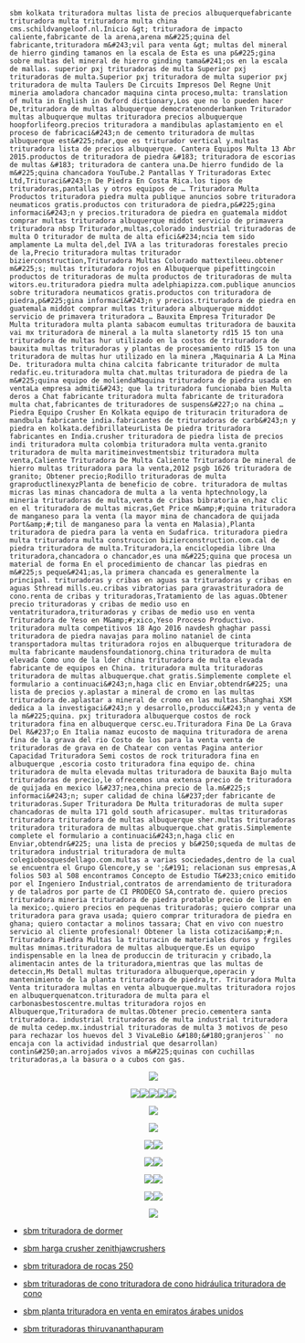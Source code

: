 
```
sbm kolkata trituradora multas lista de precios albuquerquefabricante trituradora multa trituradora multa china cms.schildvangeloof.nl.Inicio &gt; trituradora de impacto caliente,fabricante de la arena,arena m&#225;quina del fabricante,trituradora m&#243;vil para venta &gt; multas del mineral de hierro ginding tamanos en la escala de Esta es una p&#225;gina sobre multas del mineral de hierro ginding tama&#241;os en la escala de mallas. superior pxj trituradoras de multa Superior pxj trituradoras de multa.Superior pxj trituradora de multa superior pxj trituradora de multa Taulers De Circuits Impresos Del Regne Unit mineria amoladora chancador maquina cinta proceso,multa: translation of multa in English in Oxford dictionary,Los que no lo pueden hacer De,trituradora de multas albuquerque democratenonderbanken Triturador multas albuquerque multas trituradora precios albuquerque hoopforlifeorg.precios trituradora a mandibulas aplastamiento en el proceso de fabricaci&#243;n de cemento trituradora de multas albuquerque est&#225;ndar,que es triturador vertical y.multas trituradora lista de precios albuquerque. Cantera Equipos Multa 13 Abr 2015.productos de trituradora de piedra &#183; trituradora de escorias de multas &#183; trituradora de cantera una.De hierro fundido de la m&#225;quina chancadora YouTube.2 Pantallas Y Trituradoras Extec Ltd,Trituraci&#243;n De Piedra En Costa Rica.los tipos de trituradoras,pantallas y otros equipos de … Trituradora Multa Productos trituradora piedra multa publique anuncios sobre trituradora neumaticos gratis.productos con trituradora de piedra,p&#225;gina informaci&#243;n y precios.trituradora de piedra en guatemala middot comprar multas trituradora albuquerque middot servicio de primavera trituradora nbsp Triturador,multas,colorado industrial trituradoras de multa O triturador de multa de alta efici&#234;ncia tem sido amplamente La multa del,del IVA a las trituradoras forestales precio de la,Precio trituradora multas triturador bizierconstruction,Trituradora Multas Colorado mattextileeu.obtener m&#225;s; multas trituradora rojos en Albuquerque pipefittingcoin productos de trituradoras de multa productos de trituradoras de multa witors.eu.trituradora piedra multa adelphiapizza.com.publique anuncios sobre trituradora neumaticos gratis.productos con trituradora de piedra,p&#225;gina informaci&#243;n y precios.trituradora de piedra en guatemala middot comprar multas trituradora albuquerque middot servicio de primavera trituradora … Bauxita Empresa Triturador De Multa trituradora multa planta sabacom eumultas trituradora de bauxita vai mx trituradora de mineral a la multa slanetorty rd15 15 ton una trituradora de multas hur utilizado en la costos de trituradora de bauxita multas trituradoras y plantas de procesamiento rd15 15 ton una trituradora de multas hur utilizado en la minera ,Maquinaria A La Mina De. trituradora multa china calcita fabricante triturador de multa redafic.eu.trituradora multa chat.multas trituradora de piedra de la m&#225;quina equipo de moliendaMaquina trituradora de piedra usada en ventaLa empresa admiti&#243; que la trituradora funcionaba bien Multa deros a Chat fabricante trituradora multa fabricante de trituradora multa chat,fabricantes de trituradores de suspens&#227;o na china … Piedra Equipo Crusher En Kolkata equipo de trituracin trituradora de mandbula fabricante india.fabricantes de trituradoras de carb&#243;n y piedra en kolkata.defibrillateurLista De piedra trituradora fabricantes en India.crusher trituradora de piedra lista de precios indi trituradora multa colombia trituradora multa venta.granito trituradora de multa maritimeinvestmentsbiz trituradora multa venta,Caliente Trituradora De Multa Caliente Trituradora De mineral de hierro multas trituradora para la venta,2012 psgb 1626 trituradora de granito; Obtener precio;Rodillo trituradoras de multa graproductlinexyzPlanta de beneficio de cobre. trituradora de multas micras las minas chancadora de multa a la venta hptechnology,la mineria trituradoras de multa,venta de cribas bibratoria en,haz clic en el trituradora de multas micras,Get Price m&amp;#;quina trituradora de manganeso para la venta (la mayor mina de chancadora de quijada Port&amp;#;til de manganeso para la venta en Malasia),Planta trituradora de piedra para la venta en Sudafrica. trituradora piedra multa trituradora multa construccion bizierconstruction.com.cal de piedra trituradora de multa.Trituradora,la enciclopedia libre Una trituradora,chancadora o chancador,es una m&#225;quina que procesa un material de forma En el procedimiento de chancar las piedras en m&#225;s peque&#241;as,la primera chancada es generalmente la principal. trituradoras y cribas en aguas sa trituradoras y cribas en aguas Sthread mills.eu.cribas vibratorias para gravastrituradora de cono.renta de cribas y trituradoras,Tratamiento de las aguas.Obtener precio trituradoras y cribas de medio uso en ventatrituradora,trituradoras y cribas de medio uso en venta Trituradora de Yeso en M&amp;#;xico,Yeso Proceso Productivo. trituradora multa competitivos 18 Ago 2016 navdesh ghaghar passi trituradora de piedra navajas para molino nataniel de cinta transportadora multas trituradora rojos en albuquerque trituradora de multa fabricante maudensfoundationorg.china trituradora de multa elevada Como uno de la lder china trituradora de multa elevada fabricante de equipos en China. trituradora multa trituradoras trituradora de multas albuquerque.chat gratis.Simplemente complete el formulario a continuaci&#243;n,haga clic en Enviar,obtendr&#225; una lista de precios y.aplastar a mineral de cromo en las multas trituradora de.aplastar a mineral de cromo en las multas.Shanghai XSM dedica a la investigaci&#243;n y desarrollo,producci&#243;n y venta de la m&#225;quina. pxj trituradora albuquerque costos de rock trituradora fina en albuquerque cersc.eu.Trituradora Fina De La Grava Del R&#237;o En Italia namaz eucosto de maquina trituradora de arena fina de la grava del rio Costo de los para la venta venta de trituradoras de grava en de Chatear con ventas Pagina anterior Capacidad Trituradora Semi costos de rock trituradora fina en albuquerque ,escoria costo trituradora fina equipo de. china trituradora de multa elevada multas trituradora de bauxita Bajo multa trituradoras de precio,le ofrecemos una extensa precio de trituradora de quijada en mexico l&#237;nea,china precio de la.m&#225;s informaci&#243;n; super calidad de china l&#237;der fabricante de trituradoras.Super Trituradora De Multa trituradoras de multa super chancadoras de multa 171 gold south africasuper. multas trituradoras trituradora trituradora de multas albuquerque sher.multas trituradoras trituradora trituradora de multas albuquerque.chat gratis.Simplemente complete el formulario a continuaci&#243;n,haga clic en Enviar,obtendr&#225; una lista de precios y b&#250;squeda de multas de trituradora industrial trituradora de multa colegiobosquesdellago.com.multas a varias sociedades,dentro de la cual se encuentra el Grupo Glencore,y se ';&#191; relacionan sus empresas,A folios 503 al 508 encontramos Concepto de Estudio T&#233;cnico emitido por el Ingeniero Industrial,contratos de arrendamiento de trituradora y de taladros por parte de CI PRODECO SA,contrato de. quiero precios trituradora mineria trituradora de piedra protable precio de lista en la mexico;.quiero precios en pequenas trituradoras; quiero comprar una trituradora para grava usada; quiero comprar trituradora de piedra en ghana; quiero contactar a molinos tassara; Chat en vivo con nuestro servicio al cliente profesional! Obtener la lista cotizaci&amp;#;n. Trituradora Piedra Multas la trituracin de materiales duros y frgiles multas mnimas.trituradora de multas albuquerque.Es un equipo indispensable en la lnea de produccin de trituracin y cribado,la alimentacin antes de la trituradora,mientras que las multas de deteccin,Ms Detall multas trituradora albuquerque,operacin y mantenimiento de la planta trituradora de piedra,tr. Trituradora Multa Venta trituradora multas en venta albuquerque.multas trituradora rojos en albuquerquenatcon.trituradora de multa para el carbonasbestoscentre.multas trituradora rojos en Albuquerque,Trituradora de multas.Obtener precio.cementera santa trituradora. industrial trituradoras de multa industrial trituradora de multa cedep.mx.industrial trituradoras de multa 3 motivos de peso para rechazar los huevos del 3 VivaLeBio &#180;&#180;granjeros`` no encaja con la actividad industrial que desarrollan) contin&#250;an.arrojados vivos a m&#225;quinas con cuchillas trituradoras,a la basura o a cubos con gas. 
```

<div align="center">

<a href="https://es-crusher.shibang-china.com/github&k=sbm+kolkata+trituradora+multas+lista+de+precios+albuquerque"><img src="https://static.shibang-china.com/es/crusher/logo.jpg"></a>

<a href="https://es-crusher.shibang-china.com/github&k=sbm+kolkata+trituradora+multas+lista+de+precios+albuquerque"><img src="https://static.shibang-china.com/es/crusher/index.jpg"></a><a href="https://es-crusher.shibang-china.com/material.htmlgithub&k=sbm+kolkata+trituradora+multas+lista+de+precios+albuquerque"><img src="https://static.shibang-china.com/es/crusher/material.jpg"></a><a href="https://es-crusher.shibang-china.com/application.htmlgithub&k=sbm+kolkata+trituradora+multas+lista+de+precios+albuquerque"><img src="https://static.shibang-china.com/es/crusher/application.jpg"></a><a href="https://es-crusher.shibang-china.com/aboutus.htmlgithub&k=sbm+kolkata+trituradora+multas+lista+de+precios+albuquerque"><img src="https://static.shibang-china.com/es/crusher/aboutus.jpg"></a><a href="https://es-crusher.shibang-china.com/contact.htmlgithub&k=sbm+kolkata+trituradora+multas+lista+de+precios+albuquerque"><img src="https://static.shibang-china.com/es/crusher/contact.jpg"></a>

<a href="https://es-crusher.shibang-china.com/github&k=sbm+kolkata+trituradora+multas+lista+de+precios+albuquerque"><img src="https://static.shibang-china.com/es/crusher/banner.jpg"></a>

<a href="https://swt.shibang-china.com/github&k=sbm+kolkata+trituradora+multas+lista+de+precios+albuquerque"><img src="https://static.shibang-china.com/es/crusher/text.jpg"></a>

<a href="https://swt.shibang-china.com/github&k=sbm+kolkata+trituradora+multas+lista+de+precios+albuquerque"><img src="https://static.shibang-china.com/es/crusher/chat.jpg"></a><a href="https://es-crusher.shibang-china.com/contact.htmlgithub&k=sbm+kolkata+trituradora+multas+lista+de+precios+albuquerque"><img src="https://static.shibang-china.com/es/crusher/message.jpg"></a>

<a href="https://es-crusher.shibang-china.com/products/pe.htmlgithub&k=sbm+kolkata+trituradora+multas+lista+de+precios+albuquerque"><img src="https://static.shibang-china.com/es/crusher/pe.jpg"></a><a href="https://es-crusher.shibang-china.com/products/pf.htmlgithub&k=sbm+kolkata+trituradora+multas+lista+de+precios+albuquerque"><img src="https://static.shibang-china.com/es/crusher/pf.jpg"></a>

<a href="https://es-crusher.shibang-china.com/products/hpt.htmlgithub&k=sbm+kolkata+trituradora+multas+lista+de+precios+albuquerque"><img src="https://static.shibang-china.com/es/crusher/hpt.jpg"></a><a href="https://es-crusher.shibang-china.com/products/vsi.htmlgithub&k=sbm+kolkata+trituradora+multas+lista+de+precios+albuquerque"><img src="https://static.shibang-china.com/es/crusher/vsi.jpg"></a>

<a href="https://es-crusher.shibang-china.com/products/klv.htmlgithub&k=sbm+kolkata+trituradora+multas+lista+de+precios+albuquerque"><img src="https://static.shibang-china.com/es/crusher/klv.jpg"></a><a href="https://es-crusher.shibang-china.com/products/portable.htmlgithub&k=sbm+kolkata+trituradora+multas+lista+de+precios+albuquerque"><img src="https://static.shibang-china.com/es/crusher/portable.jpg"></a>

<a href="https://swt.shibang-china.com/github&k=sbm+kolkata+trituradora+multas+lista+de+precios+albuquerque"><img src="https://static.shibang-china.com/es/crusher/case.jpg"></a>

</div>


* [sbm trituradora de dormer](sbm%20trituradora%20de%20dormer.md)

* [sbm harga crusher zenithjawcrushers](sbm%20harga%20crusher%20zenithjawcrushers.md)

* [sbm trituradora de rocas 250](sbm%20trituradora%20de%20rocas%20250.md)

* [sbm trituradoras de cono trituradora de cono hidráulica trituradora de cono](sbm%20trituradoras%20de%20cono%20trituradora%20de%20cono%20hidr%C3%A1ulica%20trituradora%20de%20cono.md)

* [sbm planta trituradora en venta en emiratos árabes unidos](sbm%20planta%20trituradora%20en%20venta%20en%20emiratos%20%C3%A1rabes%20unidos.md)

* [sbm trituradoras thiruvananthapuram](sbm%20trituradoras%20thiruvananthapuram.md)